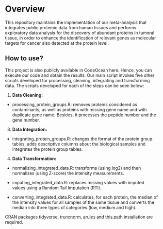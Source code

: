 # Overview

This repository maintains the implementation of our meta-analysis that integrates public protemic data from human tissues and performs exploratory data analysis for the discovery of abundant proteins in tumoral tissue, in order to enhance the identification of relevant genes as molecular targets for cancer also detected at the protein level.

## How to use?

This project is also publicly available in CodeOcean here. Hence, you can execute our code and obtain the results. Our main script invokes five other scripts developed for processing, cleaning, integrating and transforming data. The scripts developed for each of the steps can be seen below:

1. **Data Cleaning:** 
- processing_protein_groups.R: removes proteins considered as contaminants, as well as proteins with missing gene name and with duplicate gene name. Besides, it processes the peptide number and the gene number.
3. **Data Integration:**
- integrating_protein_groups.R: changes the format of the protein group tables, adds descriptive columns about the biological samples and integrates the protein group tables.
4. **Data Transformation:**
- normalizing_integrated_data.R: transforms (using log2) and then normalizes (using Z-score) the intensity measurements.
* imputing_integrated_data.R: replaces missing values with imputed values using a Random Tail Imputation (RTI).
+ converting_integrated_data.R: calculates, for each protein, the median of the intensity values for all samples of the same tissue and converts the median into three types of categories (low, medium and high).

CRAN packages [tidyverse](https://cran.r-project.org/web/packages/tidyverse/index.html), [truncnorm](https://cran.r-project.org/web/packages/truncnorm/), [arules](https://cran.r-project.org/web/packages/arules/) and [this.path](https://cran.r-project.org/web/packages/this.path/index.html) installation are required.
